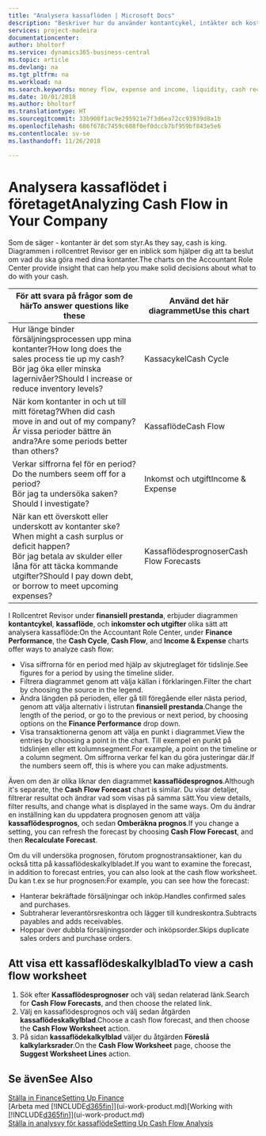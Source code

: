 ```yaml
---
title: "Analysera kassaflöden | Microsoft Docs"
description: "Beskriver hur du använder kontantcykel, intäkter och kostnader, kassaflöde och kassaflödesprognosdiagrammet för att analysera tidigare flöden av likvida medel från och till ditt företag."
services: project-madeira
documentationcenter: 
author: bholtorf
ms.service: dynamics365-business-central
ms.topic: article
ms.devlang: na
ms.tgt_pltfrm: na
ms.workload: na
ms.search.keywords: money flow, expense and income, liquidity, cash receipts minus cash payments, Cartera
ms.date: 10/01/2018
ms.author: bholtorf
ms.translationtype: HT
ms.sourcegitcommit: 33b900f1ac9e295921e7f3d6ea72cc93939d8a1b
ms.openlocfilehash: 686f678c7459c608f0ef0dccb7bf959bf843e5e6
ms.contentlocale: sv-se
ms.lasthandoff: 11/26/2018

---
```

# <a name="analyzing-cash-flow-in-your-company"></a><span data-ttu-id="b91e9-103">Analysera kassaflödet i företaget</span><span class="sxs-lookup"><span data-stu-id="b91e9-103">Analyzing Cash Flow in Your Company</span></span>
<span data-ttu-id="b91e9-104">Som de säger - kontanter är det som styr.</span><span class="sxs-lookup"><span data-stu-id="b91e9-104">As they say, cash is king.</span></span> <span data-ttu-id="b91e9-105">Diagrammen i rollcentret Revisor ger en inblick som hjälper dig att ta beslut om vad du ska göra med dina kontanter.</span><span class="sxs-lookup"><span data-stu-id="b91e9-105">The charts on the Accountant Role Center provide insight that can help you make solid decisions about what to do with your cash.</span></span>  

| <span data-ttu-id="b91e9-106">För att svara på frågor som de här</span><span class="sxs-lookup"><span data-stu-id="b91e9-106">To answer questions like these</span></span> | <span data-ttu-id="b91e9-107">Använd det här diagrammet</span><span class="sxs-lookup"><span data-stu-id="b91e9-107">Use this chart</span></span> |
| --- | --- |
| <span data-ttu-id="b91e9-108">Hur länge binder försäljningsprocessen upp mina kontanter?</span><span class="sxs-lookup"><span data-stu-id="b91e9-108">How long does the sales process tie up my cash?</span></span></br> <span data-ttu-id="b91e9-109">Bör jag öka eller minska lagernivåer?</span><span class="sxs-lookup"><span data-stu-id="b91e9-109">Should I increase or reduce inventory levels?</span></span> |<span data-ttu-id="b91e9-110">Kassacykel</span><span class="sxs-lookup"><span data-stu-id="b91e9-110">Cash Cycle</span></span> |
| <span data-ttu-id="b91e9-111">När kom kontanter in och ut till mitt företag?</span><span class="sxs-lookup"><span data-stu-id="b91e9-111">When did cash move in and out of my company?</span></span></br> <span data-ttu-id="b91e9-112">Är vissa perioder bättre än andra?</span><span class="sxs-lookup"><span data-stu-id="b91e9-112">Are some periods better than others?</span></span> |<span data-ttu-id="b91e9-113">Kassaflöde</span><span class="sxs-lookup"><span data-stu-id="b91e9-113">Cash Flow</span></span> |
| <span data-ttu-id="b91e9-114">Verkar siffrorna fel för en period?</span><span class="sxs-lookup"><span data-stu-id="b91e9-114">Do the numbers seem off for a period?</span></span></br> <span data-ttu-id="b91e9-115">Bör jag ta undersöka saken?</span><span class="sxs-lookup"><span data-stu-id="b91e9-115">Should I investigate?</span></span> |<span data-ttu-id="b91e9-116">Inkomst och utgift</span><span class="sxs-lookup"><span data-stu-id="b91e9-116">Income & Expense</span></span> |
| <span data-ttu-id="b91e9-117">När kan ett överskott eller underskott av kontanter ske?</span><span class="sxs-lookup"><span data-stu-id="b91e9-117">When might a cash surplus or deficit happen?</span></span></br> <span data-ttu-id="b91e9-118">Bör jag betala av skulder eller låna för att täcka kommande utgifter?</span><span class="sxs-lookup"><span data-stu-id="b91e9-118">Should I pay down debt, or borrow to meet upcoming expenses?</span></span> |<span data-ttu-id="b91e9-119">Kassaflödesprognoser</span><span class="sxs-lookup"><span data-stu-id="b91e9-119">Cash Flow Forecasts</span></span> |

<span data-ttu-id="b91e9-120">I Rollcentret Revisor under **finansiell prestanda**, erbjuder diagrammen **kontantcykel**, **kassaflöde**, och **inkomster och utgifter** olika sätt att analysera kassaflöde:</span><span class="sxs-lookup"><span data-stu-id="b91e9-120">On the Accountant Role Center, under **Finance Performance**, the **Cash Cycle**, **Cash Flow**, and **Income & Expense** charts offer ways to analyze cash flow:</span></span>  

* <span data-ttu-id="b91e9-121">Visa siffrorna för en period med hjälp av skjutreglaget för tidslinje.</span><span class="sxs-lookup"><span data-stu-id="b91e9-121">See figures for a period by using the timeline slider.</span></span>  
* <span data-ttu-id="b91e9-122">Filtrera diagrammet genom att välja källan i förklaringen.</span><span class="sxs-lookup"><span data-stu-id="b91e9-122">Filter the chart by choosing the source in the legend.</span></span>  
* <span data-ttu-id="b91e9-123">Ändra längden på perioden, eller gå till föregående eller nästa period, genom att välja alternativ i listrutan **finansiell prestanda**.</span><span class="sxs-lookup"><span data-stu-id="b91e9-123">Change the length of the period, or go to the previous or next period, by choosing options on the **Finance Performance** drop down.</span></span>  
* <span data-ttu-id="b91e9-124">Visa transaktionerna genom att välja en punkt i diagrammet.</span><span class="sxs-lookup"><span data-stu-id="b91e9-124">View the entries by choosing a point in the chart.</span></span> <span data-ttu-id="b91e9-125">Till exempel en punkt på tidslinjen eller ett kolumnsegment.</span><span class="sxs-lookup"><span data-stu-id="b91e9-125">For example, a point on the timeline or a column segment.</span></span> <span data-ttu-id="b91e9-126">Om siffrorna verkar fel kan du göra justeringar där.</span><span class="sxs-lookup"><span data-stu-id="b91e9-126">If the numbers seem off, this is where you can make adjustments.</span></span>  

<span data-ttu-id="b91e9-127">Även om den är olika liknar den diagrammet **kassaflödesprognos**.</span><span class="sxs-lookup"><span data-stu-id="b91e9-127">Although it's separate, the **Cash Flow Forecast** chart is similar.</span></span> <span data-ttu-id="b91e9-128">Du visar detaljer, filtrerar resultat och ändrar vad som visas på samma sätt.</span><span class="sxs-lookup"><span data-stu-id="b91e9-128">You view details, filter results, and change what is displayed in the same ways.</span></span> <span data-ttu-id="b91e9-129">Om du ändrar en inställning kan du uppdatera prognosen genom att välja **kassaflödesprognos**, och sedan **Omberäkna prognos**.</span><span class="sxs-lookup"><span data-stu-id="b91e9-129">If you change a setting, you can refresh the forecast by choosing **Cash Flow Forecast**, and then **Recalculate Forecast**.</span></span>

<span data-ttu-id="b91e9-130">Om du vill undersöka prognosen, förutom prognostransaktioner, kan du också titta på kassaflödeskalkylbladet.</span><span class="sxs-lookup"><span data-stu-id="b91e9-130">If you want to examine the forecast, in addition to forecast entries, you can also look at the cash flow worksheet.</span></span> <span data-ttu-id="b91e9-131">Du kan t.ex se hur prognosen:</span><span class="sxs-lookup"><span data-stu-id="b91e9-131">For example, you can see how the forecast:</span></span>

* <span data-ttu-id="b91e9-132">Hanterar bekräftade försäljningar och inköp.</span><span class="sxs-lookup"><span data-stu-id="b91e9-132">Handles confirmed sales and purchases.</span></span>  
* <span data-ttu-id="b91e9-133">Subtraherar leverantörsreskontra och lägger till kundreskontra.</span><span class="sxs-lookup"><span data-stu-id="b91e9-133">Subtracts payables and adds receivables.</span></span>  
* <span data-ttu-id="b91e9-134">Hoppar över dubbla försäljningsorder och inköpsorder.</span><span class="sxs-lookup"><span data-stu-id="b91e9-134">Skips duplicate sales orders and purchase orders.</span></span>  

## <a name="to-view-a-cash-flow-worksheet"></a><span data-ttu-id="b91e9-135">Att visa ett kassaflödeskalkylblad</span><span class="sxs-lookup"><span data-stu-id="b91e9-135">To view a cash flow worksheet</span></span>
1. <span data-ttu-id="b91e9-136">Sök efter **Kassaflödesprognoser** och välj sedan relaterad länk.</span><span class="sxs-lookup"><span data-stu-id="b91e9-136">Search for **Cash Flow Forecasts**, and then choose the related link.</span></span>  
2. <span data-ttu-id="b91e9-137">Välj en kassaflödesprognos och välj sedan åtgärden **kassaflödeskalkylblad**.</span><span class="sxs-lookup"><span data-stu-id="b91e9-137">Choose a cash flow forecast, and then choose the **Cash Flow Worksheet** action.</span></span>  
3. <span data-ttu-id="b91e9-138">På sidan **kassaflödekalkylblad** väljer du åtgärden **Föreslå kalkylarksrader**.</span><span class="sxs-lookup"><span data-stu-id="b91e9-138">On the **Cash Flow Worksheet** page, choose the **Suggest Worksheet Lines** action.</span></span>  

## <a name="see-also"></a><span data-ttu-id="b91e9-139">Se även</span><span class="sxs-lookup"><span data-stu-id="b91e9-139">See Also</span></span>
[<span data-ttu-id="b91e9-140">Ställa in Finance</span><span class="sxs-lookup"><span data-stu-id="b91e9-140">Setting Up Finance</span></span>](finance-setup-finance.md)  
<span data-ttu-id="b91e9-141">[Arbeta med [!INCLUDE[d365fin](includes/d365fin_md.md)]](ui-work-product.md)</span><span class="sxs-lookup"><span data-stu-id="b91e9-141">[Working with [!INCLUDE[d365fin](includes/d365fin_md.md)]](ui-work-product.md)</span></span>  
[<span data-ttu-id="b91e9-142">Ställa in analysvy för kassaflöde</span><span class="sxs-lookup"><span data-stu-id="b91e9-142">Setting Up Cash Flow Analysis</span></span>](finance-setup-cash-flow-analyses.md)  

